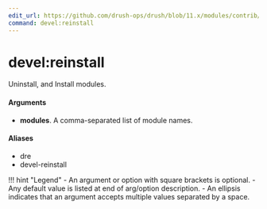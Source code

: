 ```yaml
---
edit_url: https://github.com/drush-ops/drush/blob/11.x/modules/contrib/devel/src/Commands/DevelCommands.php
command: devel:reinstall
---
```

# devel:reinstall

Uninstall, and Install modules.

#### Arguments

- **modules**. A comma-separated list of module names.

#### Aliases

- dre
- devel-reinstall

!!! hint "Legend"
    - An argument or option with square brackets is optional.
    - Any default value is listed at end of arg/option description.
    - An ellipsis indicates that an argument accepts multiple values separated by a space.
